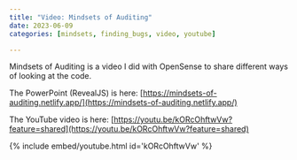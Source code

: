 ```yaml
---
title: "Video: Mindsets of Auditing"
date: 2023-06-09
categories: [mindsets, finding_bugs, video, youtube]

---
```


Mindsets of Auditing is a video I did with OpenSense to share different ways of looking at the code.

The PowerPoint (RevealJS) is here: [https://mindsets-of-auditing.netlify.app/](https://mindsets-of-auditing.netlify.app/)

The YouTube video is here: [https://youtu.be/kORcOhftwVw?feature=shared](https://youtu.be/kORcOhftwVw?feature=shared)

{% include embed/youtube.html id='kORcOhftwVw' %}